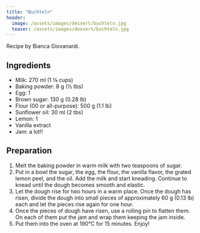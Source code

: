 ```yaml
---
title: "Buchteln"
header:
  image: /assets/images/dessert/buchteln.jpg
  teaser: /assets/images/dessert/buchteln.jpg
---
```

Recipe by Bianca Giovanardi.

## Ingredients
* Milk: 270 ml (1 ⅛ cups)
* Baking powder: 8 g (½ tbs)
* Egg: 1
* Brown sugar: 130 g (0.28 lb)
* Flour (00 or all-purpose): 500 g (1.1 lb)
* Sunflower oil: 30 ml (2 tbs)
* Lemon: 1
* Vanilla extract
* Jam: a lot!!

## Preparation
1. Melt the baking powder in warm milk with two teaspoons of sugar.
2. Put in a bowl the sugar, the egg, the flour, the vanilla flavor, the grated lemon peel, and the oil. Add the milk and start kneading. Continue to knead until the dough becomes smooth and elastic.
3. Let the dough rise for two hours in a warm place. Once the dough has risen, divide the dough into small pieces of approximately 60 g (0.13 lb) each and let the pieces rise again for one hour.
4. Once the pieces of dough have risen, use a rolling pin to flatten them. On each of them put the jam and wrap them keeping the jam inside.
5. Put them into the oven at 190°C for 15 minutes. Enjoy!
